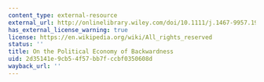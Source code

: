 ```yaml
---
content_type: external-resource
external_url: http://onlinelibrary.wiley.com/doi/10.1111/j.1467-9957.1952.tb00830.x/abstract
has_external_license_warning: true
license: https://en.wikipedia.org/wiki/All_rights_reserved
status: ''
title: On the Political Economy of Backwardness
uid: 2d35141e-9cb5-4f57-bb7f-ccbf0350608d
wayback_url: ''
---
```

